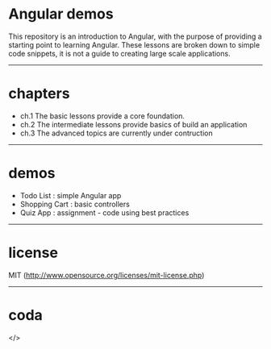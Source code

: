 # Angular demos
This repository is an introduction to Angular, with the purpose of providing a starting point to learning Angular.
These lessons are broken down to simple code snippets, it is not a guide to creating large scale applications.


---
# chapters
- ch.1 The basic lessons provide a core foundation.
- ch.2 The intermediate lessons provide basics of build an application
- ch.3 The advanced topics are currently under contruction


---
# demos
- Todo List : simple Angular app
- Shopping Cart : basic controllers
- Quiz App : assignment - code using best practices

---
# license
MIT (http://www.opensource.org/licenses/mit-license.php)


---
# coda
</>
